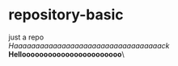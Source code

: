 # repository-basic
just a repo\
*Haaaaaaaaaaaaaaaaaaaaaaaaaaaaaaaaaack*\
**Hellooooooooooooooooooooooo**\
